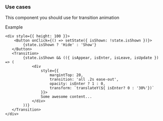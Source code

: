 ### Use cases

This component you should use for transition animation

Example 

    <div style={{ height: 100 }}>
        <Button onClick={() => setState({ isShown: !state.isShown })}>
            {state.isShown ? 'Hide' : 'Show'} 
       </Button>
       <Transition>
            {state.isShown && (({ isAppear, isEnter, isLeave, isUpdate }) => (
                <div 
                    style={{ 
                        margintTop: 20,
                        transition: 'all .2s ease-out', 
                        opacity: isEnter ? 1 : 0,
                        transform: `translateY(${ isEnter? 0 : '30%'})`
                    }}>
                    Some awesome content...
                </div>
            ))}
       </Transition>
    </div>